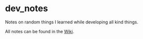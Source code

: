 dev_notes
=========

Notes on random things I learned while developing all kind things. 

All notes can be found in the [Wiki](https://github.com/JPNaude/dev_notes/wiki/_pages).
